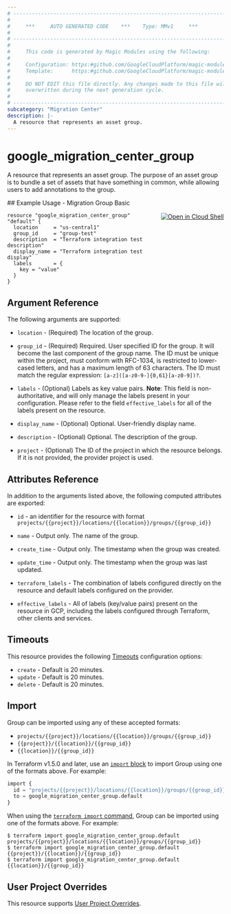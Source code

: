 ```yaml
---
# ----------------------------------------------------------------------------
#
#     ***     AUTO GENERATED CODE    ***    Type: MMv1     ***
#
# ----------------------------------------------------------------------------
#
#     This code is generated by Magic Modules using the following:
#
#     Configuration: https:#github.com/GoogleCloudPlatform/magic-modules/tree/main/mmv1/products/migrationcenter/Group.yaml
#     Template:      https:#github.com/GoogleCloudPlatform/magic-modules/tree/main/mmv1/templates/terraform/resource.html.markdown.tmpl
#
#     DO NOT EDIT this file directly. Any changes made to this file will be
#     overwritten during the next generation cycle.
#
# ----------------------------------------------------------------------------
subcategory: "Migration Center"
description: |-
  A resource that represents an asset group.
---
```


# google_migration_center_group

A resource that represents an asset group. The purpose of an asset group is to bundle a set of assets that have something in common, while allowing users to add annotations to the group.



<div class = "oics-button" style="float: right; margin: 0 0 -15px">
  <a href="https://console.cloud.google.com/cloudshell/open?cloudshell_git_repo=https%3A%2F%2Fgithub.com%2Fterraform-google-modules%2Fdocs-examples.git&cloudshell_image=gcr.io%2Fcloudshell-images%2Fcloudshell%3Alatest&cloudshell_print=.%2Fmotd&cloudshell_tutorial=.%2Ftutorial.md&cloudshell_working_dir=migration_group_basic&open_in_editor=main.tf" target="_blank">
    <img alt="Open in Cloud Shell" src="//gstatic.com/cloudssh/images/open-btn.svg" style="max-height: 44px; margin: 32px auto; max-width: 100%;">
  </a>
</div>
## Example Usage - Migration Group Basic


```hcl
resource "google_migration_center_group" "default" {
  location     = "us-central1"
  group_id     = "group-test"
  description  = "Terraform integration test description"
  display_name = "Terraform integration test display"
  labels       = {
    key = "value"
  }
}
```

## Argument Reference

The following arguments are supported:


* `location` -
  (Required)
  The location of the group.

* `group_id` -
  (Required)
  Required. User specified ID for the group. It will become the last component of the group name. The ID must be unique within the project, must conform with RFC-1034, is restricted to lower-cased letters, and has a maximum length of 63 characters. The ID must match the regular expression: `[a-z]([a-z0-9-]{0,61}[a-z0-9])?`.


* `labels` -
  (Optional)
  Labels as key value pairs.
  **Note**: This field is non-authoritative, and will only manage the labels present in your configuration.
  Please refer to the field `effective_labels` for all of the labels present on the resource.

* `display_name` -
  (Optional)
  Optional. User-friendly display name.

* `description` -
  (Optional)
  Optional. The description of the group.

* `project` - (Optional) The ID of the project in which the resource belongs.
    If it is not provided, the provider project is used.



## Attributes Reference

In addition to the arguments listed above, the following computed attributes are exported:

* `id` - an identifier for the resource with format `projects/{{project}}/locations/{{location}}/groups/{{group_id}}`

* `name` -
  Output only. The name of the group.

* `create_time` -
  Output only. The timestamp when the group was created.

* `update_time` -
  Output only. The timestamp when the group was last updated.

* `terraform_labels` -
  The combination of labels configured directly on the resource
   and default labels configured on the provider.

* `effective_labels` -
  All of labels (key/value pairs) present on the resource in GCP, including the labels configured through Terraform, other clients and services.


## Timeouts

This resource provides the following
[Timeouts](https://developer.hashicorp.com/terraform/plugin/sdkv2/resources/retries-and-customizable-timeouts) configuration options:

- `create` - Default is 20 minutes.
- `update` - Default is 20 minutes.
- `delete` - Default is 20 minutes.

## Import


Group can be imported using any of these accepted formats:

* `projects/{{project}}/locations/{{location}}/groups/{{group_id}}`
* `{{project}}/{{location}}/{{group_id}}`
* `{{location}}/{{group_id}}`


In Terraform v1.5.0 and later, use an [`import` block](https://developer.hashicorp.com/terraform/language/import) to import Group using one of the formats above. For example:

```tf
import {
  id = "projects/{{project}}/locations/{{location}}/groups/{{group_id}}"
  to = google_migration_center_group.default
}
```

When using the [`terraform import` command](https://developer.hashicorp.com/terraform/cli/commands/import), Group can be imported using one of the formats above. For example:

```
$ terraform import google_migration_center_group.default projects/{{project}}/locations/{{location}}/groups/{{group_id}}
$ terraform import google_migration_center_group.default {{project}}/{{location}}/{{group_id}}
$ terraform import google_migration_center_group.default {{location}}/{{group_id}}
```

## User Project Overrides

This resource supports [User Project Overrides](https://registry.terraform.io/providers/hashicorp/google/latest/docs/guides/provider_reference#user_project_override).
